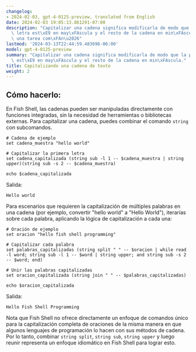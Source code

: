 ```yaml
---
changelog:
- 2024-02-03, gpt-4-0125-preview, translated from English
date: 2024-02-03 19:05:13.861291-07:00
description: "Capitalizar una cadena significa modificarla de modo que la primera\
  \ letra est\xE9 en may\xFAscula y el resto de la cadena en min\xFAscula. Esta es\
  \ una tarea com\xFAn\u2026"
lastmod: '2024-03-13T22:44:59.483696-06:00'
model: gpt-4-0125-preview
summary: "Capitalizar una cadena significa modificarla de modo que la primera letra\
  \ est\xE9 en may\xFAscula y el resto de la cadena en min\xFAscula."
title: Capitalizando una cadena de texto
weight: 2
---
```


## Cómo hacerlo:
En Fish Shell, las cadenas pueden ser manipuladas directamente con funciones integradas, sin la necesidad de herramientas o bibliotecas externas. Para capitalizar una cadena, puedes combinar el comando `string` con subcomandos.

```fish
# Cadena de ejemplo
set cadena_muestra "hello world"

# Capitalizar la primera letra
set cadena_capitalizada (string sub -l 1 -- $cadena_muestra | string upper)(string sub -s 2 -- $cadena_muestra)

echo $cadena_capitalizada
```

Salida:
```
Hello world
```

Para escenarios que requieren la capitalización de múltiples palabras en una cadena (por ejemplo, convertir "hello world" a "Hello World"), iterarías sobre cada palabra, aplicando la lógica de capitalización a cada una:

```fish
# Oración de ejemplo
set oracion "hello fish shell programming"

# Capitalizar cada palabra
set palabras_capitalizadas (string split " " -- $oracion | while read -l word; string sub -l 1 -- $word | string upper; and string sub -s 2 -- $word; end)

# Unir las palabras capitalizadas
set oracion_capitalizada (string join " " -- $palabras_capitalizadas)

echo $oracion_capitalizada
```

Salida:
```
Hello Fish Shell Programming
```

Nota que Fish Shell no ofrece directamente un enfoque de comandos único para la capitalización completa de oraciones de la misma manera en que algunos lenguajes de programación lo hacen con sus métodos de cadena. Por lo tanto, combinar `string split`, `string sub`, `string upper` y luego reunir representa un enfoque idiomático en Fish Shell para lograr esto.
